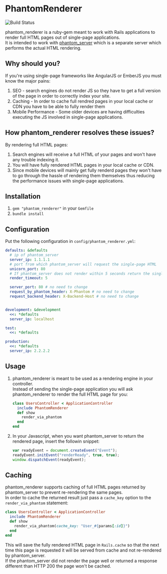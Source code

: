 # PhantomRenderer
![Build Status](https://api.travis-ci.org/FTBpro/phantom_renderer.png?branch=master "Build Status")

phantom_renderer is a ruby-gem meant to work with Rails applications to render
full HTML pages out of single-page applications.  
It is intended to work with [phantom_server](https://github.com/FTBpro/phantom_server) which is a separate server which performs the actual HTML rendering.

## Why should you?

If you're using single-page frameworks like AngularJS or EmberJS you must know
the major pains:

1. SEO - search engines do not render JS so they have to get a full version of
   the page in order to correctly index your site.
2. Caching - In order to cache full rendred pages in your local cache or CDN
   you have to be able to fully render them
3. Mobile Performance - Some older devices are having difficulties executing
   the JS involved in single-page applications.

## How phantom_renderer resolves these issues?

By rendering full HTML pages:

1. Search engines will receive a full HTML of your pages and won't have any
   trouble indexing it.
2. You will have fully rendered HTML pages in your local cache or CDN.
3. Since mobile devices will mainly get fully renderd pages they won't have to
   go through the hassle of rendering them themselves thus reducing the
   performance issues with single-page applications.


## Installation

1. `gem "phantom_renderer"` in your `Gemfile`
2. `bundle install`

## Configuration

Put the following configuration in `config/phantom_renderer.yml`:  

```yaml
defaults: &defaults
  # ip of phantom_server
  server_ip: 1.1.1.1 
  # port from which phantom_server will request the single-page HTML
  unicorn_port: 80 
  # If phantom_server does not render within 5 seconds return the single-page HTML
  render_timeout: 5 

  server_port: 80 # no need to change
  request_by_phantom_header: X-Phantom # no need to change
  request_backend_header: X-Backend-Host # no need to change


development: &development
  <<: *defaults
  server_ip: localhost

test:
  <<: *defaults

production:
  <<: *defaults
  server_ip: 2.2.2.2

```


## Usage

1. phantom_renderer is meant to be used as a rendering engine in your controller.  
   Instead of sending the single-page application you will ask phantom_renderer to
   render the full HTML page for you:  
   ```ruby
   class UsersController < ApplicationController
     include PhantomRenderer
     def show
       render_via_phantom
     end
   end
   ```

2. In your Javascript, when you want phantom_server to return the rendered page,
   insert the followin snippet:

   ```javascript
   var readyEvent = document.createEvent("Event");
   readyEvent.initEvent("renderReady", true, true);
   window.dispatchEvent(readyEvent);
   ```

## Caching

phantom_renderer supports caching of full HTML pages returned by phantom_server
to prevent re-rendering the same pages.  
In order to cache the returned result just pass a `cache_key` option to the
`render_via_phantom` statement:
```ruby
class UsersController < ApplicationController
  include PhantomRenderer
  def show
    render_via_phantom(cache_key: "User_#{params[:id]}")
  end
end
```

This will save the fully rendered HTML page in `Rails.cache` so that the next
time this page is requested it will be served from cache and not re-rendered by
phantom_server.  
If the phantom_server did not render the page well or returned a response
different than HTTP 200 the page won't be cached.
